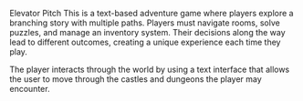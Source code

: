 Elevator Pitch
This is a text-based adventure game where players explore a branching story with multiple paths. Players must navigate rooms, solve puzzles, and manage an inventory system. Their decisions along the way lead to different outcomes, creating a unique experience each time they play.

The player interacts through the world by using a text interface that allows the user to move through the castles and dungeons the player may encounter.
